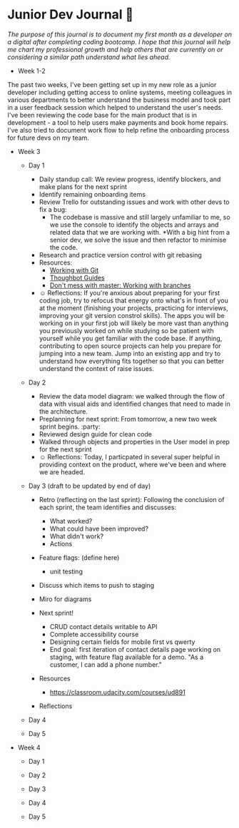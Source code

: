 # Junior Dev Journal :notebook: 

_The purpose of this journal is to document my first month as a developer on a digital after 
completing coding bootcamp. I hope that this journal will help me chart my professional growth and help others that are currently on or considering a similar path understand what lies ahead._

* Week 1-2

The past two weeks, I've been getting set up in my new role as a junior developer 
including getting access to online systems, meeting colleagues in various departments 
to better understand the business model and took part in a user feedback session which 
helped to understand the user's needs. I've been reviewing the code base for the main product 
that is in development - a tool to help users make payments and book home repairs. I've also 
tried to document work flow to help refine the onboarding process for future devs on my team. 

* Week 3

    * Day 1
        * Daily standup call: We review progress, identify blockers, and make plans for the next sprint
        * Identify remaining onboarding items
        * Review Trello for outstanding issues and work with other devs to fix a bug: 
            * The codebase is massive and still largely unfamiliar to me, so we use the console to identify 
            the objects and arrays and related data that we are working with. 
            *With a big hint from a senior dev, we solve the issue and then refactor to minimise the code. 
        * Research and practice version control with git rebasing
        * Resources: 
            * [Working with Git](https://medium.com/@grazibonizi/the-best-branching-model-to-work-with-git-4008a8098e6a)
            * [Thoughbot Guides](https://github.com/thoughtbot/guides)
            * [Don't mess with master: Working with branches](https://thenewstack.io/dont-mess-with-the-master-working-with-branches-in-git-and-github/)
        * :relaxed: Reflections: If you're anxious about preparing for your first coding job, try to refocus that energy onto what's in front of you at the moment (finishing your projects, practicing for interviews, improving your git version constrol skills). The apps you will be working on in your first job will likely be more vast than anything you previously worked on while studying so be patient with yourself while you get familiar with the code base. If anything, contributing to open source projects can help you prepare for jumping into a new team. Jump into an existing app and try to understand how everything fits together so that you can better understand the context of raise issues. 

   * Day 2
        * Review the data model diagram: we walked through the flow of data with visual aids and identified changes that need to made in the architecture. 
        * Preplanning for next sprint: From tomorrow, a new two week sprint begins. :party: 
        * Reviewed design guide for clean code
        * Walked through objects and properties in the User model in prep for the next sprint
        * :relaxed: Reflections: Today, I particpated in several super helpful in providing context on the product, where we've been and where we are headed. 

    * Day 3 (draft to be updated by end of day)
        * Retro (reflecting on the last sprint): Following the conclusion of each sprint, the team 
        identifies and discusses: 
            * What worked? 
            * What could have been improved? 
            * What didn't work? 
            * Actions

        * Feature flags: (define here)
            * unit testing
        * Discuss which items to push to staging
        * Miro for diagrams
        * Next sprint! 
            * CRUD contact details writable to API
            * Complete accessibility course
            * Designing certain fields for mobile first vs qwerty
            * End goal: first iteration of contact details page working on staging, 
            with feature flag available for a demo. "As a customer, I can add a phone number."
        * Resources
            * https://classroom.udacity.com/courses/ud891
        * Reflections

    * Day 4

    * Day 5

* Week 4

    * Day 1 

    * Day 2

    * Day 3

    * Day 4

    * Day 5
